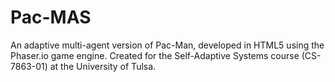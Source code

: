 # Pac-MAS
An adaptive multi-agent version of Pac-Man, developed in HTML5 using the Phaser.io game engine. Created for the Self-Adaptive Systems course (CS-7863-01) at the University of Tulsa.
